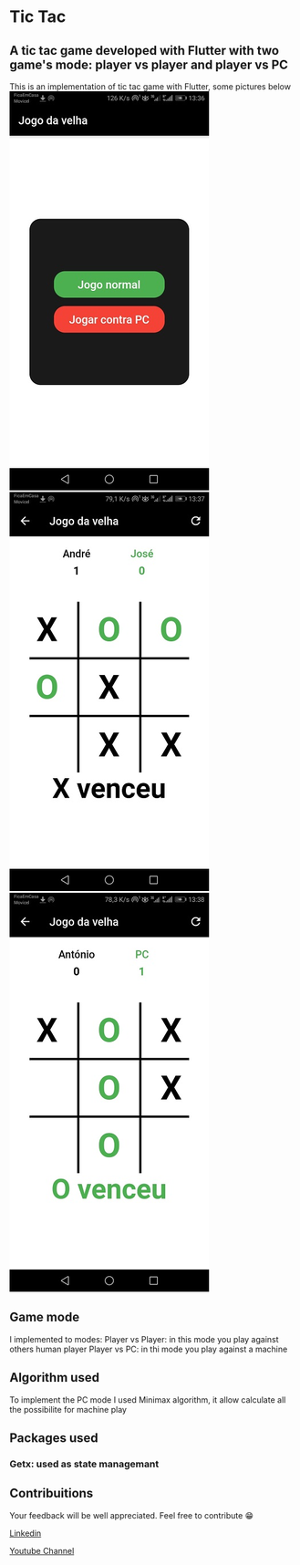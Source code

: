 # Tic Tac

## A tic tac game developed with Flutter with two game's mode: player vs player and player vs PC

This is an implementation of tic tac game with Flutter, some pictures below
![Home page](https://github.com/antonio-nicolau/tic-tac-game/blob/master/screenshot/Screenshot_20210223-133644.jpg)
![Mode 1: Player vs Playe](https://github.com/antonio-nicolau/tic-tac-game/blob/master/screenshot/Screenshot_20210223-133751.jpg)
![Mode 2: Player vs PC](https://github.com/antonio-nicolau/tic-tac-game/blob/master/screenshot/Screenshot_20210223-133824.jpg)

## Game mode
I implemented to modes:
Player vs Player: in this mode you play against others human player
Player vs PC: in thi mode you play against a machine

## Algorithm used
To implement the PC mode I used Minimax algorithm, it allow calculate all the possibilite for machine play

## Packages used
### Getx: used as state managemant

## Contribuitions
Your feedback will be well appreciated. 
Feel free to contribute 😁

[Linkedin](https://www.linkedin.com/in/ant%C3%B3nio-nicolau-5b7557181/)

[Youtube Channel](https://www.youtube.com/channel/UCEWMpqJBIAjO3Lholi6VsDA)
